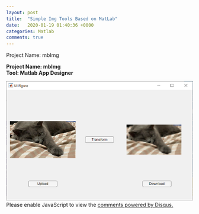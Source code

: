 ```yaml
---
layout: post
title:  "Simple Img Tools Based on MatLab"
date:   2020-01-19 01:40:36 +0000
categories: Matlab
comments: true
---
```

Project Name: mbImg

**Project Name: mbImg** <br>
**Tool: Matlab App Designer**

<img src="/assets/note1_1.png" alt="Interface" style="zoom:67%;" />

<!-- {% include disqus.html %} -->
<div id="disqus_thread"></div>
<script>
var disqus_config = function () {
this.page.url =  '{{page.canonical}}';  // Replace PAGE_URL with your page's canonical URL variable
this.page.identifier =  '{{page.id}}'; // Replace PAGE_IDENTIFIER with your page's unique identifier variable
};
(function() { // DON'T EDIT BELOW THIS LINE
var d = document, s = d.createElement('script');
s.src = 'https://mabu65-disqus-com.disqus.com/embed.js';
s.setAttribute('data-timestamp', +new Date());
(d.head || d.body).appendChild(s);
})();
</script>
<noscript>Please enable JavaScript to view the <a href="https://
disqus.com/?ref_noscript">comments powered by Disqus.</a></noscript>